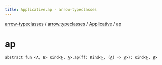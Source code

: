 ```yaml
---
title: Applicative.ap - arrow-typeclasses
---
```


[arrow-typeclasses](../../index.html) / [arrow.typeclasses](../index.html) / [Applicative](index.html) / [ap](./ap.html)

# ap

`abstract fun <A, B> Kind<`[`F`](index.html#F)`, `[`A`](ap.html#A)`>.ap(ff: Kind<`[`F`](index.html#F)`, (`[`A`](ap.html#A)`) -> `[`B`](ap.html#B)`>): Kind<`[`F`](index.html#F)`, `[`B`](ap.html#B)`>`